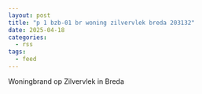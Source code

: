 ```yaml
---
layout: post
title: "p 1 bzb-01 br woning zilvervlek breda 203132"
date: 2025-04-18
categories: 
  - rss
tags: 
  - feed
---
```


Woningbrand op Zilvervlek in Breda
